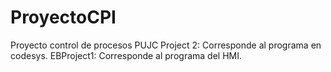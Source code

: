 # ProyectoCPI
Proyecto control de procesos PUJC
Project 2: Corresponde al programa en codesys.
EBProject1: Corresponde al programa del HMI.
